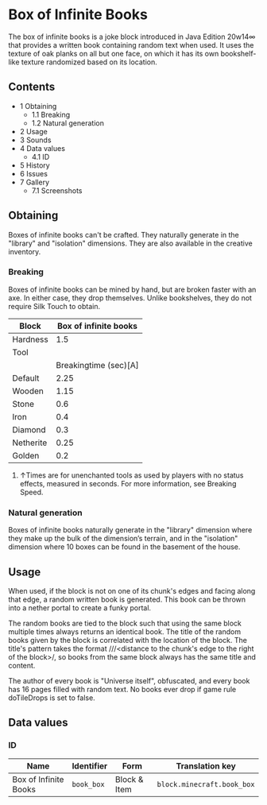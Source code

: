 # Box of Infinite Books
The box of infinite books is a joke block introduced in Java Edition 20w14∞ that provides a written book containing random text when used. It uses the texture of oak planks on all but one face, on which it has its own bookshelf-like texture randomized based on its location.

## Contents
- 1 Obtaining
	- 1.1 Breaking
	- 1.2 Natural generation
- 2 Usage
- 3 Sounds
- 4 Data values
	- 4.1 ID
- 5 History
- 6 Issues
- 7 Gallery
	- 7.1 Screenshots

## Obtaining
Boxes of infinite books can't be crafted. They naturally generate in the "library" and "isolation" dimensions. They are also available in the creative inventory.

### Breaking
Boxes of infinite books can be mined by hand, but are broken faster with an axe. In either case, they drop themselves. Unlike bookshelves, they do not require Silk Touch to obtain.

| Block     | Box of infinite books |
|-----------|-----------------------|
| Hardness  | 1.5                   |
| Tool      |                       |
|           | Breakingtime (sec)[A] |
| Default   | 2.25                  |
| Wooden    | 1.15                  |
| Stone     | 0.6                   |
| Iron      | 0.4                   |
| Diamond   | 0.3                   |
| Netherite | 0.25                  |
| Golden    | 0.2                   |

1. ↑Times are for unenchanted tools as used by players with no status effects, measured in seconds. For more information, see Breaking Speed.

### Natural generation
Boxes of infinite books naturally generate in the "library" dimension where they make up the bulk of the dimension’s terrain, and in the "isolation" dimension where 10 boxes can be found in the basement of the house.

## Usage
When used, if the block is not on one of its chunk's edges and facing along that edge, a random written book is generated. This book can be thrown into a nether portal to create a funky portal.

The random books are tied to the block such that using the same block multiple times always returns an identical book. The title of the random books given by the block is correlated with the location of the block. The title's pattern takes the format <chunk X>/<chunk Z>/<block orientation>/<distance to the chunk's edge to the right of the block>/<block Y>, so books from the same block always has the same title and content.

The author of every book is "Universe itself", obfuscated, and every book has 16 pages filled with random text. No books ever drop if game rule doTileDrops is set to false.

## Data values
### ID
| Name                  | Identifier | Form         | Translation key            |
|-----------------------|------------|--------------|----------------------------|
| Box of Infinite Books | `book_box` | Block & Item | `block.minecraft.book_box` |

